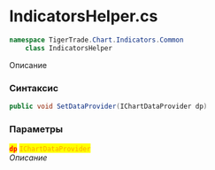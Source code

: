 
# IndicatorsHelper.cs
```csharp
namespace TigerTrade.Chart.Indicators.Common  
    class IndicatorsHelper
```

Описание

### Синтаксис
```csharp
public void SetDataProvider(IChartDataProvider dp)
```

### Параметры  
<mark style="color:red;">**`dp`**</mark> <mark style="color:orange;">`IChartDataProvider`</mark>  
 *Описание*  
  

                    
                    